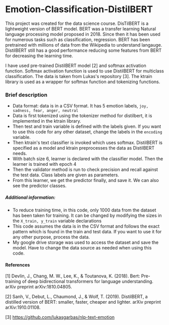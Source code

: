 # Emotion-Classification-DistilBERT
This project was created for the data science course. DisTilBERT is a lightweight version of BERT model. BERT was a transfer learning Natural language processing model
proposed in 2018. Since then it has been used for numerous tasks such as classification, regression. BERT has been pretrained with millions of data from the Wikipedia to 
understand langauge. DistilBERT still has a good performance reducing some features from BERT for decreasing the learning time.

I have used pre-trained DistilBERT model [2] and softmax activation function. Softmax activation function is used to use DistilBERT for multiclass classification. The data is taken from Lukas's repository [3]. The ktrain library is used as a wrapper for softmax function and tokenizing functions.
### Brief description
- Data format: data is in a CSV format. It has 5 emotion labels, ```joy, sadness, fear, anger, neutral```
- Data is first tokenized using the tokenizer method for distilbert, it is implemented in the ktrain library.  
- Then test and train variable is defined with the labels given. If you want to use this code for any other dataset, change the labels in the ```encoding``` variable.
- Then ktrain's text classifier is invoked which uses softmax. DistilBERT is specified as a model and ktrain preprocesses the data as DistilBERT needs.
- With batch size 6, learner is declared with the classifier model. Then the learner is trained with epoch 4
- Then the validator method is run to check precision and recall against the test data. Class labels are given as parameters. 
- From this learner, we get the predictor finally, and save it. We can also see the predictor classes. 

##### Additional information:
- To reduce training time, in this code, only 1000 data from the dataset has been taken for training. It can be changed by modifying the sizes in the
```X_train, y_train``` variable declarations
- This code assumes the data is in the CSV format and follows the exact pattern which is found in the train and test data. If you want to use it for any other purpose, process 
the data. 
- My google drive storage was used to access the dataset and save the model. Have to change the data source as needed when using this code. 

#### References
[1] Devlin, J., Chang, M. W., Lee, K., & Toutanova, K. (2018). Bert: Pre-training of deep bidirectional transformers for language understanding. arXiv preprint 
arXiv:1810.04805.

[2] Sanh, V., Debut, L., Chaumond, J., & Wolf, T. (2019). DistilBERT, a distilled version of BERT: smaller, faster, cheaper and lighter. arXiv preprint arXiv:1910.01108.

[3] https://github.com/lukasgarbas/nlp-text-emotion
